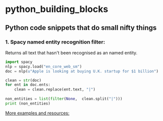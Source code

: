 # python_building_blocks
## Python code snippets that do small nifty things 

### 1. Spacy named entity recognition filter:
Returns all text that hasn't been recognised as an named entity.

```python
import spacy
nlp = spacy.load("en_core_web_sm")
doc = nlp(u"Apple is looking at buying U.K. startup for $1 billion")

clean = str(doc)
for ent in doc.ents:
    clean = clean.replace(ent.text, "|")
    
non_entities = list(filter(None,  clean.split("|")))
print (non_entities)
```

[More examples and resources:](https://spacy.io/usage/linguistic-features#named-entities)
